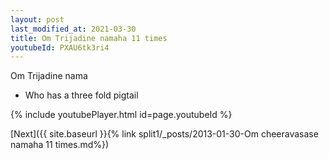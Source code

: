 ```yaml
---
layout: post
last_modified_at: 2021-03-30
title: Om Trijadine namaha 11 times
youtubeId: PXAU6tk3ri4
---
```

 
 
Om Trijadine nama 
 
 -  Who has a three fold pigtail 
 
  
 
  
 
 
 
 
 
 


{% include youtubePlayer.html id=page.youtubeId %}
 
[Next]({{ site.baseurl }}{% link  split1/_posts/2013-01-30-Om cheeravasase namaha 11 times.md%})
 
